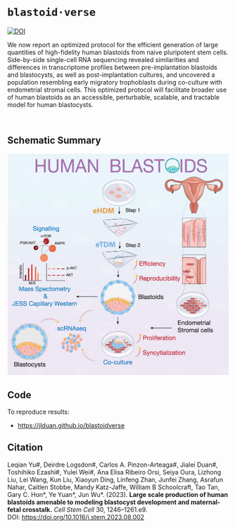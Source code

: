 # `blastoid·verse`

[![DOI](https://zenodo.org/badge/DOI/10.5281/zenodo.7102744.svg)](https://doi.org/10.5281/zenodo.7102744)

We now report an optimized protocol for the efficient generation of large quantities of high-fidelity human blastoids from naive pluripotent stem cells. Side-by-side single-cell RNA sequencing revealed similarities and differences in transcriptome profiles between pre-implantation blastoids and blastocysts, as well as post-implantation cultures, and uncovered a population resembling early migratory trophoblasts during co-culture with endometrial stromal cells. This optimized protocol will facilitate broader use of human blastoids as an accessible, perturbable, scalable, and tractable model for human blastocysts.

<br>

## Schematic Summary

<p align='center'>
    <img src="https://raw.githubusercontent.com/jlduan/blastoidverse/gh-pages/docs/schematic_summary.png" alt="" width="700">
</p>

## Code

To reproduce results:

- <https://jlduan.github.io/blastoidverse>

## Citation

Leqian Yu\#, Deirdre Logsdon\#, Carlos A. Pinzon-Arteaga\#, Jialei Duan\#, Toshihiko Ezashi\#, Yulei Wei\#, Ana Elisa Ribeiro Orsi, Seiya Oura, Lizhong Liu, Lei Wang, Kun Liu, Xiaoyun Ding, Linfeng Zhan, Junfei Zhang, Asrafun Nahar, Caitlen Stobbe, Mandy Katz-Jaffe, William B Schoolcraft, Tao Tan, Gary C. Hon\*, Ye Yuan\*, Jun Wu\*. (2023). **Large scale production of human blastoids amenable to modeling blastocyst development and maternal-fetal crosstalk.** _Cell Stem Cell_ 30, 1246–1261.e9.<br>
DOI: <https://doi.org/10.1016/j.stem.2023.08.002>

<br>
